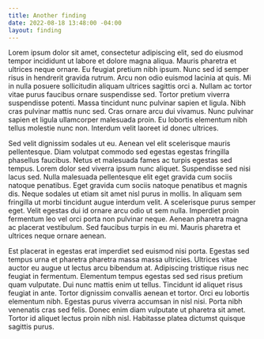 ```yaml
---
title: Another finding
date: 2022-08-18 13:48:00 -04:00
layout: finding
---
```


Lorem ipsum dolor sit amet, consectetur adipiscing elit, sed do eiusmod tempor incididunt ut labore et dolore magna aliqua. Mauris pharetra et ultrices neque ornare. Eu feugiat pretium nibh ipsum. Nunc sed id semper risus in hendrerit gravida rutrum. Arcu non odio euismod lacinia at quis. Mi in nulla posuere sollicitudin aliquam ultrices sagittis orci a. Nullam ac tortor vitae purus faucibus ornare suspendisse sed. Tortor pretium viverra suspendisse potenti. Massa tincidunt nunc pulvinar sapien et ligula. Nibh cras pulvinar mattis nunc sed. Cras ornare arcu dui vivamus. Nunc pulvinar sapien et ligula ullamcorper malesuada proin. Eu lobortis elementum nibh tellus molestie nunc non. Interdum velit laoreet id donec ultrices.

Sed velit dignissim sodales ut eu. Aenean vel elit scelerisque mauris pellentesque. Diam volutpat commodo sed egestas egestas fringilla phasellus faucibus. Netus et malesuada fames ac turpis egestas sed tempus. Lorem dolor sed viverra ipsum nunc aliquet. Suspendisse sed nisi lacus sed. Nulla malesuada pellentesque elit eget gravida cum sociis natoque penatibus. Eget gravida cum sociis natoque penatibus et magnis dis. Neque sodales ut etiam sit amet nisl purus in mollis. In aliquam sem fringilla ut morbi tincidunt augue interdum velit. A scelerisque purus semper eget. Velit egestas dui id ornare arcu odio ut sem nulla. Imperdiet proin fermentum leo vel orci porta non pulvinar neque. Aenean pharetra magna ac placerat vestibulum. Sed faucibus turpis in eu mi. Mauris pharetra et ultrices neque ornare aenean.

Est placerat in egestas erat imperdiet sed euismod nisi porta. Egestas sed tempus urna et pharetra pharetra massa massa ultricies. Ultrices vitae auctor eu augue ut lectus arcu bibendum at. Adipiscing tristique risus nec feugiat in fermentum. Elementum tempus egestas sed sed risus pretium quam vulputate. Dui nunc mattis enim ut tellus. Tincidunt id aliquet risus feugiat in ante. Tortor dignissim convallis aenean et tortor. Orci eu lobortis elementum nibh. Egestas purus viverra accumsan in nisl nisi. Porta nibh venenatis cras sed felis. Donec enim diam vulputate ut pharetra sit amet. Tortor id aliquet lectus proin nibh nisl. Habitasse platea dictumst quisque sagittis purus.